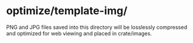 # optimize/template-img/
PNG and JPG files saved into this directory will be losslessly compressed and optimized for web viewing and placed in crate/images.
